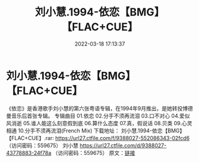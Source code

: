 ﻿---
title: 刘小慧.1994-依恋【BMG】【FLAC+CUE】
date: 2022-03-18 17:13:37
categories: APE、FLAC、MP3
tags: 华语中文
---
# 刘小慧.1994-依恋【BMG】【FLAC+CUE】

《依恋》是香港歌手刘小慧的第六张粤语专辑，在1994年9月推出，是她转投博德曼音乐后首张专辑。
专辑曲目
01.依恋
02.分手不须再流泪
03.口不对心
04.爱似风消逝
05.谁人能这么刻意假到底
06.算什么态度
07.真，假说话
08.贝类
09.心灵相通
10.分手不须再流泪(French Mix)
下载地址：
刘小慧.1994-依恋【BMG】【FLAC+CUE】.rar: https://url27.ctfile.com/f/9388027-552086343-02fcd6
（访问密码：559675）
刘小慧
https://url27.ctfile.com/d/9388027-43778883-24f78a
（访问密码：559675）
原文：[链接](https://blog.sina.com.cn/s/blog_1647c7e7601030w9k.html)